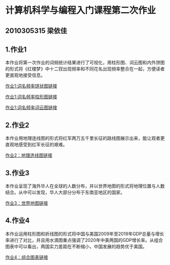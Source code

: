 # 计算机科学与编程入门课程第二次作业
## 2010305315  梁依佳
## 1.作业1
本作业将第一次作业的词频统计结果进行了可视化，用柱形图、词云图和内外饼图的形式将《红楼梦》中十二钗出现频率和不同花名出现频率整合在一起，方便读者更直观地接受信息。

[作业1:词名频率饼状图链接](https://liangyijia2002.github.io/wordfrequency.html)

[作业1:词名频率柱形图链接]()

[作业1:词名频率词云图链接](https://liangyijia2002.github.io/wordcloud.html)
## 2.作业2
本作业用地理连线图的形式将红军两万五千里长征的路线图展示出来，能让观者更直观地感受到红军长征的艰难。

[作业2：地理连线图链接](https://liangyijia2002.github.io/mapline.html)
## 3.作业3
本作业呈现了海外华人在全球的人数分布，并以世界地图的形式将地理位置与人数结合。从中可以发现，华人大部分分布于东南亚地区的国家。

[作业3：世界地图链接](https://liangyijia2002.github.io/worldmap.html)
## 4.作业4
本作业运用柱形图和折线图的形式将中国与美国2009年至2019年GDP总量与增长率进行了对比，并且用水滴图重点强调了2020年中美两国的GDP增长率。从组合图表中可以看出，两国实力差距在不断缩小，中国发展的趋势优于美国。

[作业4：组合图表链接](https://liangyijia2002.github.io/combination.html)
